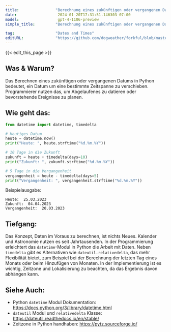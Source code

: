 ```yaml
---
title:                "Berechnung eines zukünftigen oder vergangenen Datums"
date:                  2024-01-20T17:31:51.146303-07:00
model:                 gpt-4-1106-preview
simple_title:         "Berechnung eines zukünftigen oder vergangenen Datums"

tag:                  "Dates and Times"
editURL:              "https://github.com/dogweather/forkful/blob/master/content/de/python/calculating-a-date-in-the-future-or-past.md"
---
```


{{< edit_this_page >}}

## Was & Warum?
Das Berechnen eines zukünftigen oder vergangenen Datums in Python bedeutet, ein Datum um eine bestimmte Zeitspanne zu verschieben. Programmierer nutzen das, um Abgelaufenes zu datieren oder bevorstehende Ereignisse zu planen.

## Wie geht das:
```Python
from datetime import datetime, timedelta

# Heutiges Datum
heute = datetime.now()
print("Heute: ", heute.strftime("%d.%m.%Y"))

# 10 Tage in die Zukunft
zukunft = heute + timedelta(days=10)
print("Zukunft: ", zukunft.strftime("%d.%m.%Y"))

# 5 Tage in die Vergangenheit
vergangenheit = heute - timedelta(days=5)
print("Vergangenheit: ", vergangenheit.strftime("%d.%m.%Y"))
```

Beispielausgabe:
```
Heute:  25.03.2023
Zukunft:  04.04.2023
Vergangenheit:  20.03.2023
```

## Tiefgang:
Das Konzept, Daten im Voraus zu berechnen, ist nichts Neues. Kalender und Astronomie nutzen es seit Jahrtausenden. In der Programmierung erleichtert das `datetime`-Modul in Python die Arbeit mit Daten. Neben `timedelta` gibt es Alternativen wie `dateutil.relativedelta`, das mehr Flexibilität bietet, zum Beispiel bei der Berechnung der letzten Tag eines Monats oder beim Hinzufügen von Monaten. In der Implementierung ist es wichtig, Zeitzone und Lokalisierung zu beachten, da das Ergebnis davon abhängen kann.

## Siehe Auch:
- Python `datetime` Modul Dokumentation: https://docs.python.org/3/library/datetime.html
- `dateutil` Modul und `relativedelta` Klasse: https://dateutil.readthedocs.io/en/stable/
- Zeitzone in Python handhaben: https://pytz.sourceforge.io/
